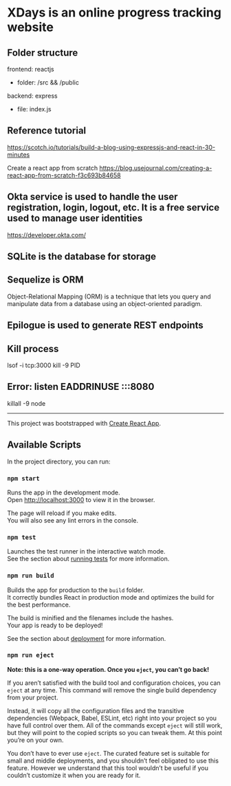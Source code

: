 # XDays is an online progress tracking website

## Folder structure

frontend: reactjs
- folder: /src && /public

backend: express  
- file: index.js

## Reference tutorial

<https://scotch.io/tutorials/build-a-blog-using-expressjs-and-react-in-30-minutes>

Create a react app from scratch <https://blog.usejournal.com/creating-a-react-app-from-scratch-f3c693b84658>

## Okta service is used to handle the user registration, login, logout, etc. It is a free service used to manage user identities

<https://developer.okta.com/>

## SQLite is the database for storage

## Sequelize is ORM

Object-Relational Mapping (ORM) is a technique that lets you query and manipulate data from a database using an object-oriented paradigm.

## Epilogue is used to generate REST endpoints

## Kill process

lsof -i tcp:3000
kill -9 PID

## Error: listen EADDRINUSE :::8080

killall -9 node

------

This project was bootstrapped with [Create React App](https://github.com/facebook/create-react-app).

## Available Scripts

In the project directory, you can run:

### `npm start`

Runs the app in the development mode.<br>
Open [http://localhost:3000](http://localhost:3000) to view it in the browser.

The page will reload if you make edits.<br>
You will also see any lint errors in the console.

### `npm test`

Launches the test runner in the interactive watch mode.<br>
See the section about [running tests](https://facebook.github.io/create-react-app/docs/running-tests) for more information.

### `npm run build`

Builds the app for production to the `build` folder.<br>
It correctly bundles React in production mode and optimizes the build for the best performance.

The build is minified and the filenames include the hashes.<br>
Your app is ready to be deployed!

See the section about [deployment](https://facebook.github.io/create-react-app/docs/deployment) for more information.

### `npm run eject`

**Note: this is a one-way operation. Once you `eject`, you can’t go back!**

If you aren’t satisfied with the build tool and configuration choices, you can `eject` at any time. This command will remove the single build dependency from your project.

Instead, it will copy all the configuration files and the transitive dependencies (Webpack, Babel, ESLint, etc) right into your project so you have full control over them. All of the commands except `eject` will still work, but they will point to the copied scripts so you can tweak them. At this point you’re on your own.

You don’t have to ever use `eject`. The curated feature set is suitable for small and middle deployments, and you shouldn’t feel obligated to use this feature. However we understand that this tool wouldn’t be useful if you couldn’t customize it when you are ready for it.


